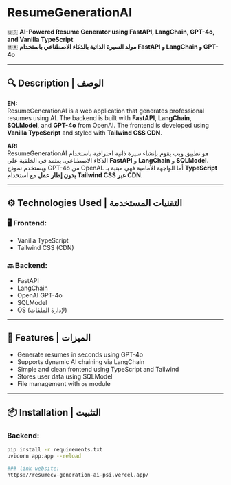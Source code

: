 # ResumeGenerationAI

🇺🇸 **AI-Powered Resume Generator using FastAPI, LangChain, GPT-4o, and Vanilla TypeScript**  
🇲🇦 **مولد السيرة الذاتية بالذكاء الاصطناعي باستخدام FastAPI و LangChain و GPT-4o**

---

## 🔍 Description | الوصف

**EN:**  
ResumeGenerationAI is a web application that generates professional resumes using AI. The backend is built with **FastAPI**, **LangChain**, **SQLModel**, and **GPT-4o** from OpenAI. The frontend is developed using **Vanilla TypeScript** and styled with **Tailwind CSS CDN**.  

**AR:**  
ResumeGenerationAI هو تطبيق ويب يقوم بإنشاء سيرة ذاتية احترافية باستخدام الذكاء الاصطناعي. يعتمد في الخلفية على **FastAPI** و **LangChain** و **SQLModel**، ويستخدم نموذج GPT-4o من OpenAI. أما الواجهة الأمامية فهي مبنية بـ **TypeScript بدون إطار عمل** مع استخدام **Tailwind CSS عبر CDN**.

---

## ⚙️ Technologies Used | التقنيات المستخدمة

### 🖥️ Frontend:
- Vanilla TypeScript
- Tailwind CSS (CDN)

### 🔙 Backend:
- FastAPI
- LangChain
- OpenAI GPT-4o
- SQLModel
- OS (لإدارة الملفات)

---

## 🚀 Features | الميزات

- Generate resumes in seconds using GPT-4o  
- Supports dynamic AI chaining via LangChain  
- Simple and clean frontend using TypeScript and Tailwind  
- Stores user data using SQLModel  
- File management with `os` module  

---

## 📦 Installation | التثبيت

### Backend:
```bash
pip install -r requirements.txt
uvicorn app:app --reload

### link website:
https://resumecv-generation-ai-psi.vercel.app/

